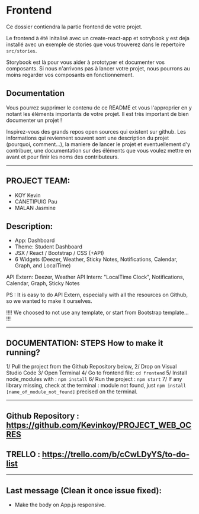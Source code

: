 # Frontend

Ce dossier contiendra la partie frontend de votre projet.

Le frontend à été initalisé avec un create-react-app et sotrybook y est deja installé avec un exemple de stories que vous trouverez dans le repertoire `src/stories`.

Storybook est là pour vous aider à prototyper et documenter vos composants. Si nous n'arrivons pas à lancer votre projet, nous pourrons au moins regarder vos composants en fonctionnement.

## Documentation

Vous pourrez supprimer le contenu de ce README et vous l'approprier en y notant les éléments importants de votre projet. Il est très important de bien documenter un projet !

Inspirez-vous des grands repos open sources qui existent sur github. Les informations qui reviennent souvent sont une description du projet (pourquoi, comment...), la maniere de lancer le projet et eventuellement d'y contribuer, une documentation sur des éléments que vous voulez mettre en avant et pour finir les noms des contributeurs.

******************************************************************************************************************
## PROJECT TEAM: 
- KOY Kevin
- CANETIPUIG Pau
- MALAN Jasmine

## Description: 
- App: Dashboard 
- Theme: Student Dashboard
- JSX / React / Bootstrap / CSS (+API)
- 6 Widgets (Deezer, Weather, Sticky Notes, Notifications, Calendar, Graph, and LocalTime)

API Extern: Deezer, Weather
API Intern: "LocalTime Clock", Notifications, Calendar, Graph, Sticky Notes

PS : It is easy to do API Extern, especially with all the resources on Github, so we wanted to make it ourselves.

 !!!! We choosed to not use any template, or start from Bootstrap template... !!! 
*****************************************************************************************************************

## DOCUMENTATION: STEPS How to make it running?
1/ Pull the project from the Github Repository below, 
2/ Drop on Visual Studio Code
3/ Open Terminal
4/ Go to frontend file: `cd frontend`
5/ Install node_modules with : `npm install`
6/ Run the project : `npm start`
7/ If any library missing, check at the terminal : module not found, just `npm install [name_of_module_not_found]` precised on the terminal.

*****************************************************************************************************************

## Github Repository : https://github.com/Kevinkoy/PROJECT_WEB_OCRES

## TRELLO : https://trello.com/b/cCwLDyYS/to-do-list

******************************************************************************************************************

## Last message (Clean it once issue fixed):
- Make the body on App.js responsive.



